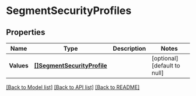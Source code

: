 # SegmentSecurityProfiles

## Properties
Name | Type | Description | Notes
------------ | ------------- | ------------- | -------------
**Values** | [**[]SegmentSecurityProfile**](SegmentSecurityProfile.md) |  | [optional] [default to null]

[[Back to Model list]](../README.md#documentation-for-models) [[Back to API list]](../README.md#documentation-for-api-endpoints) [[Back to README]](../README.md)


